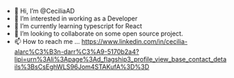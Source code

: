 - 👋 Hi, I’m @CeciliaAD
- 👀 I’m interested in working as a Developer
- 🌱 I’m currently learning typescript for React
- 💞️ I’m looking to collaborate on some open source project.
- 📫 How to reach me ... https://www.linkedin.com/in/cecilia-alarc%C3%B3n-darr%C3%A9-5170b2a4?lipi=urn%3Ali%3Apage%3Ad_flagship3_profile_view_base_contact_details%3BsCsEghWLS96Jom4STAKufA%3D%3D
